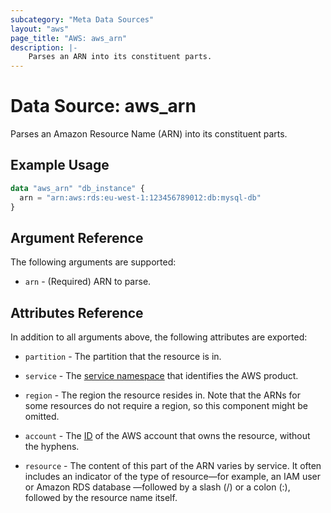 ```yaml
---
subcategory: "Meta Data Sources"
layout: "aws"
page_title: "AWS: aws_arn"
description: |-
    Parses an ARN into its constituent parts.
---
```


# Data Source: aws_arn

Parses an Amazon Resource Name (ARN) into its constituent parts.

## Example Usage

```terraform
data "aws_arn" "db_instance" {
  arn = "arn:aws:rds:eu-west-1:123456789012:db:mysql-db"
}
```

## Argument Reference

The following arguments are supported:

* `arn` - (Required) ARN to parse.

## Attributes Reference

In addition to all arguments above, the following attributes are exported:

* `partition` - The partition that the resource is in.

* `service` - The [service namespace](https://docs.aws.amazon.com/general/latest/gr/aws-arns-and-namespaces.html#genref-aws-service-namespaces) that identifies the AWS product.

* `region` - The region the resource resides in.
Note that the ARNs for some resources do not require a region, so this component might be omitted.

* `account` - The [ID](https://docs.aws.amazon.com/general/latest/gr/acct-identifiers.html) of the AWS account that owns the resource, without the hyphens.

* `resource` - The content of this part of the ARN varies by service.
It often includes an indicator of the type of resource—for example, an IAM user or Amazon RDS database —followed by a slash (/) or a colon (:), followed by the resource name itself.

